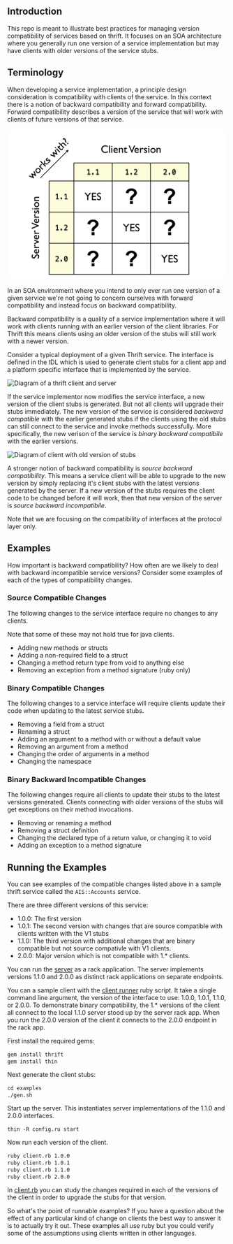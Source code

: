 ## Introduction

This repo is meant to illustrate best practices for managing version
compatibility of services based on thrift.  It focuses on an SOA
architecture where you generally run one version of a service
implementation but may have clients with older versions of the service
stubs.

## Terminology

When developing a service implementation, a principle design
consideration is compatibility with clients of the service.  In this
context there is a notion of backward compatibility and forward
compatibility.  Forward compatibility describes a version of the
service that will work with clients of future versions of that
service.  

![Matrix of client/server versions and compatibility](images/matrix.png)

In an SOA environment where you intend to only ever run one version of
a given service we're not going to concern ourselves with forward
compatibility and instead focus on backward compatibility.

Backward compatibility is a quality of a service implementation where
it will work with clients running with an earlier version of the
client libraries.  For Thrift this means clients using an older
version of the stubs will still work with a newer version.

Consider a typical deployment of a given Thrift service.  The
interface is defined in the IDL which is used to generate client stubs
for a client app and a platform specific interface that is implemented
by the service.

![Diagram of a thrift client and server](images/clientserver.png)

If the service implementor now modifies the service interface, a new
version of the client stubs is generated.  But not all clients will
upgrade their stubs immediately.  The new version of the service is
considered *backward compatible* with the earlier generated stubs if
the clients using the old stubs can still connect to the service and
invoke methods successfully.  More specifically, the new verison of
the service is _binary backward compatibile_ with the earlier
versions.

![Diagram of client with old version of stubs](images/bbc.png)

A stronger notion of backward compatibility is *source backward
compatibility*.  This means a service client will be able to upgrade
to the new version by simply replacing it's client stubs with the
latest versions generated by the server.  If a new version of the
stubs requires the client code to be changed before it will work, then
that new version of the server is _source backward incompatibile_.

Note that we are focusing on the compatibility of interfaces at the
protocol layer only.

## Examples

How important is backward compatibility?  How often are we likely to
deal with backward incompatible service versions?  Consider some
examples of each of the types of compatibility changes.


### Source Compatible Changes

The following changes to the service interface require no changes to
any clients.

Note that some of these may not hold true for java clients.

* Adding new methods or structs
* Adding a non-required field to a struct
* Changing a method return type from void to anything else
* Removing an exception from a method signature (ruby only)

### Binary Compatible Changes

The following changes to a service interface will require clients
update their code when updating to the latest service stubs.

* Removing a field from a struct
* Renaming a struct
* Adding an argument to a method with or without a default value
* Removing an argument from a method
* Changing the order of arguments in a method
* Changing the namespace 

### Binary Backward Incompatible Changes

The following changes require all clients to update their stubs to the
latest versions generated.  Clients connecting with older versions of
the stubs will get exceptions on their method invocations.

* Removing or renaming a method
* Removing a struct definition
* Changing the declared type of a return value, or changing it to void
* Adding an exception to a method signature

## Running the Examples

You can see examples of the compatible changes listed above in a
sample thrift service called the `AIS::Accounts` service.

There are three different versions of this service:

* 1.0.0: The first version
* 1.0.1: The second version with changes that are source compatible with clients written with the V1 stubs
* 1.1.0: The third version with additional changes that are binary compatible but not source compativle with V1 clients.
* 2.0.0: Major version which is not compatible with 1.* clients.

You can run the [server](examples/server.rb) as a rack application.
The server implements versions 1.1.0 and 2.0.0 as distinct rack
applications on separate endpoints.

You can a sample client with the [client runner](examples/client.rb)
ruby script.  It take a single command line argument, the version of
the interface to use: 1.0.0, 1.0.1, 1.1.0, or 2.0.0.  To demonstrate
binary compatibility, the 1.* versions of the client all connect to
the local 1.1.0 server stood up by the server rack app.  When you run
the 2.0.0 version of the client it connects to the 2.0.0 endpoint in
the rack app.

First install the required gems:

    gem install thrift
    gem install thin

Next generate the client stubs:

    cd examples
    ./gen.sh

Start up the server.  This instantiates server implementations of the 1.1.0 and 2.0.0 interfaces.

    thin -R config.ru start

Now run each version of the client.

    ruby client.rb 1.0.0
    ruby client.rb 1.0.1
    ruby client.rb 1.1.0
    ruby client.rb 2.0.0

In [client.rb](examples/client.rb) you can study the changes required
in each of the versions of the client in order to upgrade the stubs
for that version.

So what's the point of runnable examples?  If you have a question
about the effect of any particular kind of change on clients the best
way to answer it is to actually try it out.  These examples all use
ruby but you could verify some of the assumptions using clients
written in other languages.
